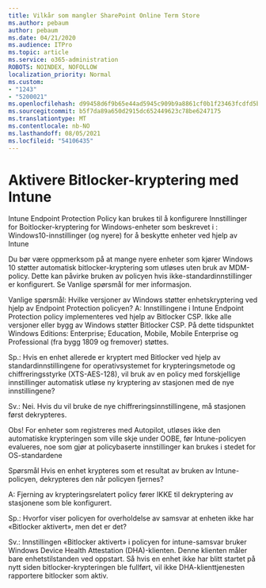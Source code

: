 ```yaml
---
title: Vilkår som mangler SharePoint Online Term Store
ms.author: pebaum
author: pebaum
ms.date: 04/21/2020
ms.audience: ITPro
ms.topic: article
ms.service: o365-administration
ROBOTS: NOINDEX, NOFOLLOW
localization_priority: Normal
ms.custom:
- "1243"
- "5200021"
ms.openlocfilehash: d99458d6f9b65e44ad5945c909b9a8861cf0b1f23463fcdfd5b8351b1c08d670
ms.sourcegitcommit: b5f7da89a650d2915dc652449623c78be6247175
ms.translationtype: MT
ms.contentlocale: nb-NO
ms.lasthandoff: 08/05/2021
ms.locfileid: "54106435"
---
```

# <a name="enabling-bitlocker-encryption-with-intune"></a>Aktivere Bitlocker-kryptering med Intune

Intune Endpoint Protection Policy kan brukes til å konfigurere Innstillinger for Boitlocker-kryptering for Windows-enheter som beskrevet i : Windows10-innstillinger (og nyere) for å beskytte enheter ved hjelp av Intune

Du bør være oppmerksom på at mange nyere enheter som kjører Windows 10 støtter automatisk bitlocker-kryptering som utløses uten bruk av MDM-policy. Dette kan påvirke bruken av policyen hvis ikke-standardinnstillinger er konfigurert. Se Vanlige spørsmål for mer informasjon.


Vanlige spørsmål: Hvilke versjoner av Windows støtter enhetskryptering ved hjelp av Endpoint Protection policyen?
A: Innstillingene i Intune Endpoint Protection policy implementeres ved hjelp av Bitlocker CSP.  Ikke alle versjoner eller bygg av Windows støtter Bitlocker CSP. På dette tidspunktet Windows Editions: Enterprise; Education, Mobile, Mobile Enterprise og Professional (fra bygg 1809 og fremover) støttes.




Sp.: Hvis en enhet allerede er kryptert med Bitlocker ved hjelp av standardinnstillingene for operativsystemet for krypteringsmetode og chiffreringsstyrke (XTS-AES-128), vil bruk av en policy med forskjellige innstillinger automatisk utløse ny kryptering av stasjonen med de nye innstillingene?

Sv.: Nei. Hvis du vil bruke de nye chiffreringsinnstillingene, må stasjonen først dekrypteres.

Obs! For enheter som registreres med Autopilot, utløses ikke den automatiske krypteringen som ville skje under OOBE, før Intune-policyen evalueres, noe som gjør at policybaserte innstillinger kan brukes i stedet for OS-standardene




Spørsmål Hvis en enhet krypteres som et resultat av bruken av Intune-policyen, dekrypteres den når policyen fjernes?

A: Fjerning av krypteringsrelatert policy fører IKKE til dekryptering av stasjonene som ble konfigurert.




Sp.: Hvorfor viser policyen for overholdelse av samsvar at enheten ikke har «Bitlocker aktivert», men det er det?

Sv.: Innstillingen «Bitlocker aktivert» i policyen for intune-samsvar bruker Windows Device Health Attestation (DHA)-klienten. Denne klienten måler bare enhetstilstanden ved oppstart. Så hvis en enhet ikke har blitt startet på nytt siden bitlocker-krypteringen ble fullført, vil ikke DHA-klienttjenesten rapportere bitlocker som aktiv.